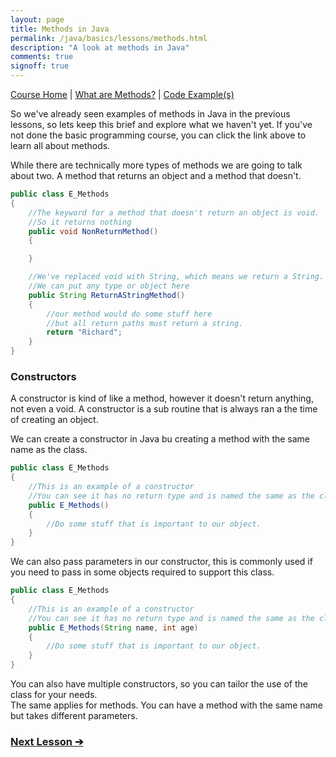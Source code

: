 ```yaml
---
layout: page
title: Methods in Java
permalink: /java/basics/lessons/methods.html
description: "A look at methods in Java"
comments: true
signoff: true
---
```

[Course Home](../../course) \| [What are Methods?](/programming/lessons/methodsandparameters) \| [Code Example(s)](https://github.com/FriendlyTester/Free-Java-Basics-Course/blob/master/src/test/java/lessons/E_Methods.java)

So we've already seen examples of methods in Java in the previous lessons, so lets keep this brief and explore what we haven't yet. If you've not done the basic programming course, you can click the link above to learn all about methods.

While there are technically more types of methods we are going to talk about two. A method that returns an object and a method that doesn't.

```java
public class E_Methods
{
    //The keyword for a method that doesn't return an object is void.
    //So it returns nothing
    public void NonReturnMethod()
    {

    }

    //We've replaced void with String, which means we return a String.
    //We can put any type or object here
    public String ReturnAStringMethod()
    {
        //our method would do some stuff here
        //but all return paths must return a string.
        return "Richard";
    }
}
```

### Constructors
A constructor is kind of like a method, however it doesn't return anything, not even a void. A constructor is a sub routine that is always ran a the time of creating an object.

We can create a constructor in Java bu creating a method with the same name as the class.
```java
public class E_Methods
{
    //This is an example of a constructor
    //You can see it has no return type and is named the same as the class
    public E_Methods()
    {
        //Do some stuff that is important to our object.
    }
}
```
We can also pass parameters in our constructor, this is commonly used if you need to pass in some objects required to support this class.
```java
public class E_Methods
{
    //This is an example of a constructor
    //You can see it has no return type and is named the same as the class
    public E_Methods(String name, int age)
    {
        //Do some stuff that is important to our object.
    }
}
```
You can also have multiple constructors, so you can tailor the use of the class for your needs.  
The same applies for methods. You can have a method with the same name but takes different parameters.

### [Next Lesson &#10132;](../lessons/operators)

